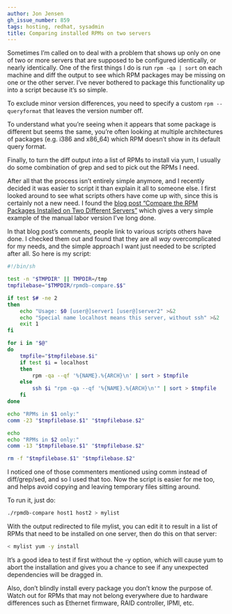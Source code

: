 ```yaml
---
author: Jon Jensen
gh_issue_number: 859
tags: hosting, redhat, sysadmin
title: Comparing installed RPMs on two servers
---
```


Sometimes I’m called on to deal with a problem that shows up only on one of two or more servers that are supposed to be configured identically, or nearly identically. One of the first things I do is run ```rpm -qa | sort``` on each machine and diff the output to see which RPM packages may be missing on one or the other server. I’ve never bothered to package this functionality up into a script because it’s so simple.

To exclude minor version differences, you need to specify a custom ```rpm --queryformat``` that leaves the version number off.

To understand what you’re seeing when it appears that some package is different but seems the same, you’re often looking at multiple architectures of packages (e.g. i386 and x86_64) which RPM doesn’t show in its default query format.

Finally, to turn the diff output into a list of RPMs to install via yum, I usually do some combination of grep and sed to pick out the RPMs I need.

After all that the process isn’t entirely simple anymore, and I recently decided it was easier to script it than explain it all to someone else. I first looked around to see what scripts others have come up with, since this is certainly not a new need. I found the [blog post “Compare the RPM Packages Installed on Two Different Servers”](https://major.io/2009/03/10/compare-the-rpm-packages-installed-on-two-different-servers/) which gives a very simple example of the manual labor version I’ve long done.

In that blog post’s comments, people link to various scripts others have done. I checked them out and found that they are all *way* overcomplicated for my needs, and the simple approach I want just needed to be scripted after all. So here is my script:

```bash
#!/bin/sh

test -n "$TMPDIR" || TMPDIR=/tmp
tmpfilebase="$TMPDIR/rpmdb-compare.$$"

if test $# -ne 2
then
    echo "Usage: $0 [user@]server1 [user@]server2" >&2
    echo "Special name localhost means this server, without ssh" >&2
    exit 1
fi

for i in "$@"
do
    tmpfile="$tmpfilebase.$i"
    if test $i = localhost
    then
        rpm -qa --qf '%{NAME}.%{ARCH}\n' | sort > $tmpfile
    else
        ssh $i "rpm -qa --qf '%{NAME}.%{ARCH}\n'" | sort > $tmpfile
    fi
done

echo "RPMs in $1 only:"
comm -23 "$tmpfilebase.$1" "$tmpfilebase.$2"

echo
echo "RPMs in $2 only:"
comm -13 "$tmpfilebase.$1" "$tmpfilebase.$2"

rm -f "$tmpfilebase.$1" "$tmpfilebase.$2"
```

I noticed one of those commenters mentioned using comm instead of diff/grep/sed, and so I used that too. Now the script is easier for me too, and helps avoid copying and leaving temporary files sitting around.

To run it, just do:

```bash
./rpmdb-compare host1 host2 > mylist
```

With the output redirected to file mylist, you can edit it to result in a list of RPMs that need to be installed on one server, then do this on that server:

```bash
< mylist yum -y install
```

It’s a good idea to test if first without the -y option, which will cause yum to abort the installation and gives you a chance to see if any unexpected dependencies will be dragged in.

Also, don’t blindly install every package you don’t know the purpose of. Watch out for RPMs that may not belong everywhere due to hardware differences such as Ethernet firmware, RAID controller, IPMI, etc.
